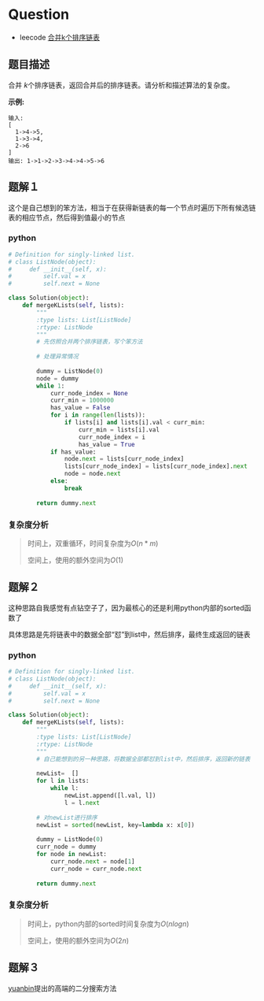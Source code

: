 # Question

- leecode [合并k个排序链表](https://leetcode-cn.com/problems/merge-k-sorted-lists/)

## 题目描述

合并 *k*个排序链表，返回合并后的排序链表。请分析和描述算法的复杂度。

**示例:**

```
输入:
[
  1->4->5,
  1->3->4,
  2->6
]
输出: 1->1->2->3->4->4->5->6
```

## 题解１

这个是自己想到的笨方法，相当于在获得新链表的每一个节点时遍历下所有候选链表的相应节点，然后得到值最小的节点

### python

```python
# Definition for singly-linked list.
# class ListNode(object):
#     def __init__(self, x):
#         self.val = x
#         self.next = None

class Solution(object):
    def mergeKLists(self, lists):
        """
        :type lists: List[ListNode]
        :rtype: ListNode
        """
        # 先仿照合并两个排序链表，写个笨方法
        
        # 处理异常情况
        
        dummy = ListNode(0)
        node = dummy
        while 1:
            curr_node_index = None
            curr_min = 1000000
            has_value = False
            for i in range(len(lists)):
                if lists[i] and lists[i].val < curr_min:
                    curr_min = lists[i].val
                    curr_node_index = i
                    has_value = True
            if has_value:
                node.next = lists[curr_node_index]
                lists[curr_node_index] = lists[curr_node_index].next
                node = node.next
            else:
                break
            
        return dummy.next
```

### 复杂度分析

> 时间上，双重循环，时间复杂度为$O(n*m)$
>
> 空间上，使用的额外空间为$O(1)$

## 题解２

这种思路自我感觉有点钻空子了，因为最核心的还是利用python内部的sorted函数了

具体思路是先将链表中的数据全部“怼”到list中，然后排序，最终生成返回的链表

### python

```python
# Definition for singly-linked list.
# class ListNode(object):
#     def __init__(self, x):
#         self.val = x
#         self.next = None

class Solution(object):
    def mergeKLists(self, lists):
        """
        :type lists: List[ListNode]
        :rtype: ListNode
        """
        # 自己能想到的另一种思路，将数据全部都怼到list中，然后排序，返回新的链表
        
        newList=  []
        for l in lists:
            while l:
                newList.append([l.val, l])
                l = l.next
        
        # 对newList进行排序
        newList = sorted(newList, key=lambda x: x[0])
        
        dummy = ListNode(0)
        curr_node = dummy
        for node in newList:
            curr_node.next = node[1]
            curr_node = curr_node.next
        
        return dummy.next
```

### 复杂度分析

> 时间上，python内部的sorted时间复杂度为$O(nlog n)$
>
> 空间上，使用的额外空间为$O(2n)$

## 题解３

[yuanbin](https://algorithm.yuanbin.me/zh-hans/linked_list/merge_k_sorted_lists.html)提出的高端的二分搜索方法